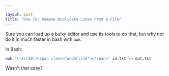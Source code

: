 ```yaml
---

layout: post
title: "How To: Remove Duplicate Lines From A File"
---
```


Sure you can load up a bulky editor and use its tools to do that, but why not do it in much faster in bash with `awk`.

In Bash:

```bash
awk '\!x\[$0\]<span class="underline"></span>' in.txt \> out.txt
```

Wasn't that easy?
